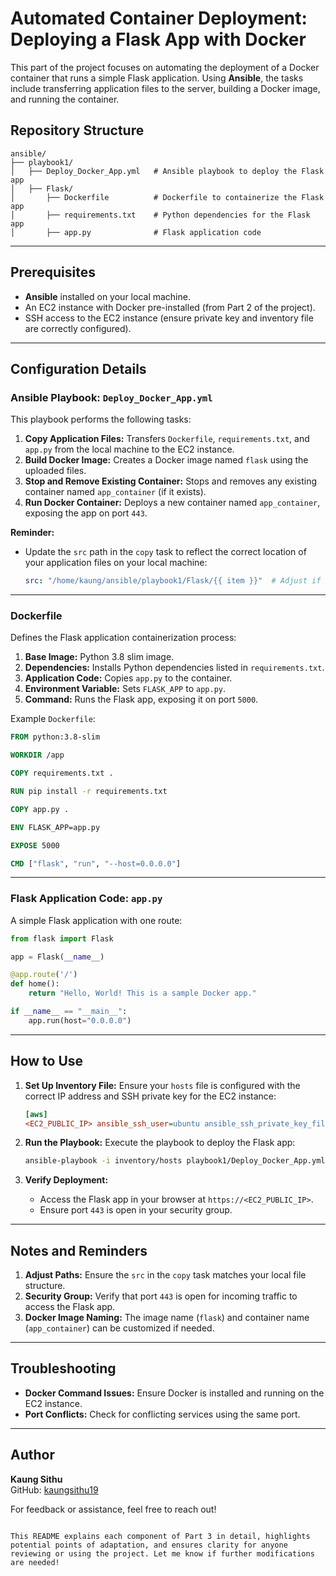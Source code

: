 # Automated Container Deployment: Deploying a Flask App with Docker

This part of the project focuses on automating the deployment of a Docker container that runs a simple Flask application. Using **Ansible**, the tasks include transferring application files to the server, building a Docker image, and running the container.



## Repository Structure

```
ansible/
├── playbook1/
│   ├── Deploy_Docker_App.yml   # Ansible playbook to deploy the Flask app
│   ├── Flask/
│       ├── Dockerfile          # Dockerfile to containerize the Flask app
│       ├── requirements.txt    # Python dependencies for the Flask app
│       ├── app.py              # Flask application code
```

---

## Prerequisites

- **Ansible** installed on your local machine.
- An EC2 instance with Docker pre-installed (from Part 2 of the project).
- SSH access to the EC2 instance (ensure private key and inventory file are correctly configured).

---

## Configuration Details

### Ansible Playbook: `Deploy_Docker_App.yml`

This playbook performs the following tasks:
1. **Copy Application Files:** Transfers `Dockerfile`, `requirements.txt`, and `app.py` from the local machine to the EC2 instance.
2. **Build Docker Image:** Creates a Docker image named `flask` using the uploaded files.
3. **Stop and Remove Existing Container:** Stops and removes any existing container named `app_container` (if it exists).
4. **Run Docker Container:** Deploys a new container named `app_container`, exposing the app on port `443`.

**Reminder:**
- Update the `src` path in the `copy` task to reflect the correct location of your application files on your local machine:
  ```yaml
  src: "/home/kaung/ansible/playbook1/Flask/{{ item }}"  # Adjust if needed
  ```

---

### Dockerfile

Defines the Flask application containerization process:
1. **Base Image:** Python 3.8 slim image.
2. **Dependencies:** Installs Python dependencies listed in `requirements.txt`.
3. **Application Code:** Copies `app.py` to the container.
4. **Environment Variable:** Sets `FLASK_APP` to `app.py`.
5. **Command:** Runs the Flask app, exposing it on port `5000`.

Example `Dockerfile`:
```dockerfile
FROM python:3.8-slim

WORKDIR /app

COPY requirements.txt .

RUN pip install -r requirements.txt

COPY app.py .

ENV FLASK_APP=app.py

EXPOSE 5000

CMD ["flask", "run", "--host=0.0.0.0"]
```

---

### Flask Application Code: `app.py`

A simple Flask application with one route:
```python
from flask import Flask

app = Flask(__name__)

@app.route('/')
def home():
    return "Hello, World! This is a sample Docker app."

if __name__ == "__main__":
    app.run(host="0.0.0.0")
```

---

## How to Use

1. **Set Up Inventory File:**
   Ensure your `hosts` file is configured with the correct IP address and SSH private key for the EC2 instance:
   ```ini
   [aws]
   <EC2_PUBLIC_IP> ansible_ssh_user=ubuntu ansible_ssh_private_key_file=/path/to/private_key
   ```

2. **Run the Playbook:**
   Execute the playbook to deploy the Flask app:
   ```bash
   ansible-playbook -i inventory/hosts playbook1/Deploy_Docker_App.yml
   ```

3. **Verify Deployment:**
   - Access the Flask app in your browser at `https://<EC2_PUBLIC_IP>`.
   - Ensure port `443` is open in your security group.

---

## Notes and Reminders

1. **Adjust Paths:** Ensure the `src` in the `copy` task matches your local file structure.
2. **Security Group:** Verify that port `443` is open for incoming traffic to access the Flask app.
3. **Docker Image Naming:** The image name (`flask`) and container name (`app_container`) can be customized if needed.

---

## Troubleshooting

- **Docker Command Issues:** Ensure Docker is installed and running on the EC2 instance.
- **Port Conflicts:** Check for conflicting services using the same port.

---

## Author

**Kaung Sithu**  
GitHub: [kaungsithu19](https://github.com/kaungsithu19)

For feedback or assistance, feel free to reach out!
```

This README explains each component of Part 3 in detail, highlights potential points of adaptation, and ensures clarity for anyone reviewing or using the project. Let me know if further modifications are needed!
